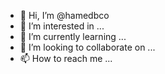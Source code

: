- 👋 Hi, I’m @hamedbco
- 👀 I’m interested in ...
- 🌱 I’m currently learning ...
- 💞️ I’m looking to collaborate on ...
- 📫 How to reach me ...

<!---
hamedbco/hamedbco is a ✨ special ✨ repository because its `README.md` (this file) appears on your GitHub profile.
You can click the Preview link to take a look at your changes.
--->
